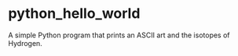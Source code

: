 # python_hello_world

A simple Python program that prints an ASCII art and the isotopes of Hydrogen.
